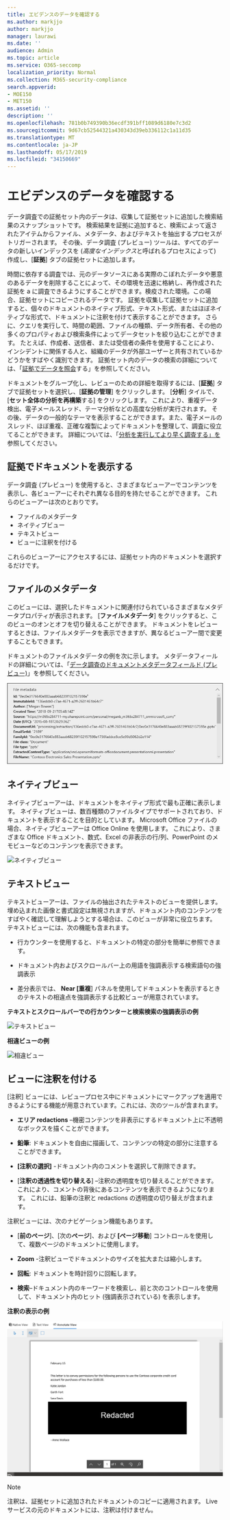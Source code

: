 ```yaml
---
title: エビデンスのデータを確認する
ms.author: markjjo
author: markjjo
manager: laurawi
ms.date: ''
audience: Admin
ms.topic: article
ms.service: O365-seccomp
localization_priority: Normal
ms.collection: M365-security-compliance
search.appverid:
- MOE150
- MET150
ms.assetid: ''
description: ''
ms.openlocfilehash: 781b0b749390b36ecdf391bff1089d6180e7c3d2
ms.sourcegitcommit: 9d67cb52544321a430343d39eb336112c1a11d35
ms.translationtype: MT
ms.contentlocale: ja-JP
ms.lasthandoff: 05/17/2019
ms.locfileid: "34150669"
---
```

# <a name="review-the-data-in-evidence"></a>エビデンスのデータを確認する

データ調査での証拠セット内のデータは、収集して証拠セットに追加した検索結果のスナップショットです。 検索結果を証拠に追加すると、検索によって返されたアイテムからファイル、メタデータ、およびテキストを抽出するプロセスがトリガーされます。 その後、データ調査 (プレビュー) ツールは、すべてのデータの新しいインデックスを (*高度なインデックス*と呼ばれるプロセスによって) 作成し、[**証拠**] タブの証拠セットに追加します。 

時間に依存する調査では、元のデータソースにある実際のこぼれたデータや悪意のあるデータを削除することによって、その環境を迅速に格納し、再作成された証拠を a に調査できるようにすることができます。検疫された環境。この場合、証拠セットにコピーされるデータです。 証拠を収集して証拠セットに追加すると、個々のドキュメントのネイティブ形式、テキスト形式、またはほぼネイティブな形式で、ドキュメントに注釈を付けて表示することができます。 さらに、クエリを実行して、時間の範囲、ファイルの種類、データ所有者、その他の多くのプロパティおよび検索条件によってデータセットを絞り込むことができます。 たとえば、作成者、送信者、または受信者の条件を使用することにより、インシデントに関係する人と、組織のデータが外部ユーザーと共有されているかどうかをすばやく識別できます。 証拠セット内のデータの検索の詳細については、「[証拠でデータを照会](evidence-query.md)する」を参照してください。

ドキュメントをグループ化し、レビューのための詳細を取得するには、[**証拠**] タブで証拠セットを選択し、[**証拠の管理**] をクリックします。 [**分析**] タイルで、[**セット全体の分析を再構築**する] をクリックします。 これにより、重複データ検出、電子メールスレッド、テーマ分析などの高度な分析が実行されます。 その後、データの一般的なテーマを表示することができます。また、電子メールのスレッド、ほぼ重複、正確な複製によってドキュメントを整理して、調査に役立てることができます。 詳細については、「[分析を実行してより早く調査する」を](run-analytics-to-investigate-faster.md)参照してください。

## <a name="view-documents-in-evidence"></a>証拠でドキュメントを表示する

データ調査 (プレビュー) を使用すると、さまざまなビューアーでコンテンツを表示し、各ビューアーにそれぞれ異なる目的を持たせることができます。 これらのビューアーは次のとおりです。

- ファイルのメタデータ
- ネイティブビュー
- テキストビュー
- ビューに注釈を付ける

これらのビューアーにアクセスするには、証拠セット内のドキュメントを選択するだけです。

## <a name="file-metadata"></a>ファイルのメタデータ

このビューには、選択したドキュメントに関連付けられているさまざまなメタデータプロパティが表示されます。 [**ファイルメタデータ**] をクリックすると、このビューのオンとオフを切り替えることができます。 ドキュメントをレビューするときは、ファイルメタデータを表示できますが、異なるビューアー間で変更することもできます。

ドキュメントのファイルメタデータの例を次に示します。 メタデータフィールドの詳細については、「[データ調査のドキュメントメタデータフィールド (プレビュー)](document-metadata-fields.md)」を参照してください。

![ファイルのメタデータパネル](../media/Reviewimage2.png)

## <a name="native-view"></a>ネイティブビュー

ネイティブビューアーは、ドキュメントをネイティブ形式で最も正確に表示します。 ネイティブビューは、数百種類のファイルタイプでサポートされており、ドキュメントを表示することを目的としています。 Microsoft Office ファイルの場合、ネイティブビューアーは Office Online を使用します。 これにより、さまざまな Office ドキュメント、数式、Excel の非表示の行/列、PowerPoint のメモビューなどのコンテンツを表示できます。

![ネイティブビュー
](../media/Reviewimage3.png)

## <a name="text-view"></a>テキストビュー

テキストビューアーは、ファイルの抽出されたテキストのビューを提供します。 埋め込まれた画像と書式設定は無視されますが、ドキュメント内のコンテンツをすばやく確認して理解しようとする場合は、このビューが非常に役立ちます。 テキストビューには、次の機能も含まれます。

  - 行カウンターを使用すると、ドキュメントの特定の部分を簡単に参照できます。

  - ドキュメント内およびスクロールバー上の用語を強調表示する検索語句の強調表示

  - 差分表示では、 **Near [重複**] パネルを使用してドキュメントを表示するときのテキストの相違点を強調表示する比較ビューが用意されています。

**テキストとスクロールバーでの行カウンターと検索検索の強調表示の例**

![テキストビュー
](../media/Reviewimage4.png)

**相違ビューの例**

![相違ビュー
](../media/Reviewimage5.png)

## <a name="annotate-view"></a>ビューに注釈を付ける

[注釈] ビューには、レビュープロセス中にドキュメントにマークアップを適用できるようにする機能が用意されています。これには、次のツールが含まれます。

  - **エリア redactions** –機密コンテンツを非表示にするドキュメント上に不透明なボックスを描くことができます。

  - **鉛筆**: ドキュメントを自由に描画して、コンテンツの特定の部分に注意することができます。

  - **[注釈の選択]** -ドキュメント内のコメントを選択して削除できます。

  - [**注釈の透過性を切り替える**] –注釈の透明度を切り替えることができます。これにより、コメントの背後にあるコンテンツを表示できるようになります。 これには、鉛筆の注釈と redactions の透明度の切り替えが含まれます。

注釈ビューには、次のナビゲーション機能もあります。

  - [**前のページ**]、[次の**ページ**]、および **[ページ移動**] コントロールを使用して、複数ページのドキュメントに使用します。

  - **Zoom** -注釈ビューでドキュメントのサイズを拡大または縮小します。

  - **回転**: ドキュメントを時計回りに回転します。

  - **検索**–ドキュメント内のキーワードを検索し、前と次のコントロールを使用して、ドキュメント内のヒット (強調表示されている) を表示します。

**注釈の表示の例**

![ビューに注釈を付ける](../media/Reviewimage1.png)

> [!NOTE]
> 注釈は、証拠セットに追加されたドキュメントのコピーに適用されます。 Live サービスの元のドキュメントには、注釈は付けません。
